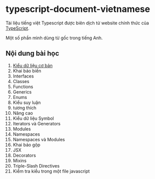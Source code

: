 
# typescript-document-vietnamese

Tài liệu tiếng việt Typescript được biên dịch từ website chính thức của [TypeScript](https://www.typescriptlang.org/).

Một số phần mình dùng từ gốc trong tiếng Anh.

## Nội dung bài học 

1. [Kiểu dữ liệu cơ bản](document/chap1.md)
2. Khai báo biến
3. Interfaces
4. Classes
5. Functions
6. Generics
7. Enums
8. Kiểu suy luận
9. tương thích
10. Nâng cao
11. Kiểu dữ liệu Symbol
12. Iterators và Generators
13. Modules
14. Namespaces
15. Namespaces và Modules
16. Khai báo gộp
17. JSX
18. Decorators
19. Mixins
20. Triple-Slash Directives
21. Kiểm tra kiểu trong một file javascript

